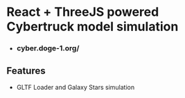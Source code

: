 # React + ThreeJS powered Cybertruck model simulation 

- ### cyber.doge-1.org/

## Features

- GLTF Loader and Galaxy Stars simulation 
